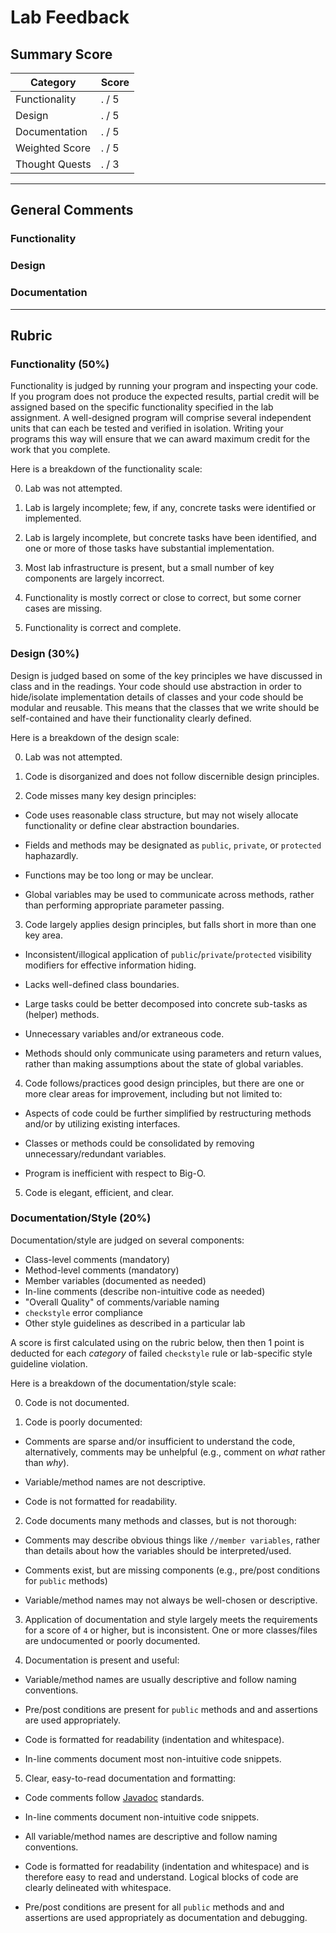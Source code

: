 # Lab Feedback

## Summary Score

| Category       | Score |
| -------------- | ----- |
| Functionality  | . / 5 |
| Design         | . / 5 |
| Documentation  | . / 5 |
| Weighted Score | . / 5 |
| Thought Quests | . / 3 |

---

## General Comments

### Functionality

### Design

### Documentation


---

## Rubric

### Functionality (50%)

Functionality is judged by running your program and inspecting your
code. If you program does not produce the expected results, partial
credit will be assigned based on the specific functionality specified
in the lab assignment.  A well-designed program will comprise several
independent units that can each be tested and verified in
isolation. Writing your programs this way will ensure that we can
award maximum credit for the work that you complete.

Here is a breakdown of the functionality scale:

 0. Lab was not attempted.

 1. Lab is largely incomplete; few, if any, concrete tasks were
    identified or implemented.

 2. Lab is largely incomplete, but concrete tasks have been
    identified, and one or more of those tasks have substantial
    implementation.

 3. Most lab infrastructure is present, but a small number of key
    components are largely incorrect.

 4. Functionality is mostly correct or close to correct, but some
    corner cases are missing.

 5. Functionality is correct and complete.

### Design (30%)

Design is judged based on some of the key principles we have discussed
in class and in the readings. Your code should use abstraction in
order to hide/isolate implementation details of classes and your code
should be modular and reusable. This means that the classes that we
write should be self-contained and have their functionality clearly
defined.

Here is a breakdown of the design scale:

 0. Lab was not attempted.

 1. Code is disorganized and does not follow discernible design
    principles.

 2. Code misses many key design principles:

   * Code uses reasonable class structure, but may not wisely allocate
     functionality or define clear abstraction boundaries.

   * Fields and methods may be designated as `public`, `private`, or
     `protected` haphazardly.

   * Functions may be too long or may be unclear.

   * Global variables may be used to communicate across methods,
     rather than performing appropriate parameter passing.

 3. Code largely applies design principles, but falls short in more
    than one key area.

   * Inconsistent/illogical application of
     `public`/`private`/`protected` visibility modifiers for effective
     information hiding.

   * Lacks well-defined class boundaries.

   * Large tasks could be better decomposed into concrete sub-tasks as
     (helper) methods.

   * Unnecessary variables and/or extraneous code.

   * Methods should only communicate using parameters and return
     values, rather than making assumptions about the state of global
     variables.

 4. Code follows/practices good design principles, but there are one
    or more clear areas for improvement, including but not limited to:

   * Aspects of code could be further simplified by restructuring
     methods and/or by utilizing existing interfaces.

   * Classes or methods could be consolidated by removing
     unnecessary/redundant variables.

   * Program is inefficient with respect to Big-O.

 5. Code is elegant, efficient, and clear.

### Documentation/Style (20%)

Documentation/style are judged on several components:
   * Class-level comments (mandatory)
   * Method-level comments (mandatory)
   * Member variables (documented as needed)
   * In-line comments (describe non-intuitive code as needed)
   * "Overall Quality" of comments/variable naming
   * `checkstyle` error compliance
   * Other style guidelines as described in a particular lab

A score is first calculated using on the rubric below, then then 1
point is deducted for each *category* of failed `checkstyle` rule or
lab-specific style guideline violation.

Here is a breakdown of the documentation/style scale:

 0. Code is not documented.

 1. Code is poorly documented:

   * Comments are sparse and/or insufficient to understand the code,
     alternatively, comments may be unhelpful (e.g., comment on *what*
     rather than *why*).

   * Variable/method names are not descriptive.

   * Code is not formatted for readability.

 2. Code documents many methods and classes, but is not thorough:

   * Comments may describe obvious things like `//member variables`,
     rather than details about how the variables should be
     interpreted/used.

   * Comments exist, but are missing components (e.g., pre/post
     conditions for `public` methods)

   * Variable/method names may not always be well-chosen or
     descriptive.

 3. Application of documentation and style largely meets the
    requirements for a score of `4` or higher, but is
    inconsistent. One or more classes/files are undocumented or poorly
    documented.

 4. Documentation is present and useful:

   * Variable/method names are usually descriptive and follow naming
     conventions.

   * Pre/post conditions are present for `public` methods and and
     assertions are used appropriately.

   * Code is formatted for readability (indentation and whitespace).

   * In-line comments document most non-intuitive code snippets.

 5. Clear, easy-to-read documentation and formatting:

   * Code comments follow  [Javadoc](https://www.oracle.com/technetwork/java/javase/documentation/index-137868.html)
     standards.

   * In-line comments document non-intuitive code snippets.

   * All variable/method names are descriptive and follow naming
     conventions.

   * Code is formatted for readability (indentation and whitespace)
     and is therefore easy to read and understand. Logical blocks of
     code are clearly delineated with whitespace.

   * Pre/post conditions are present for all `public` methods and and
     assertions are used appropriately as documentation and debugging.
